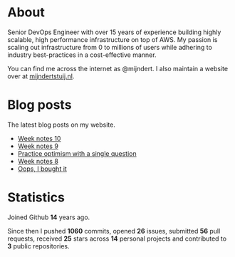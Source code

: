 # About

Senior DevOps Engineer with over 15 years of experience building highly scalable, high performance infrastructure on top of AWS. My passion is scaling out infrastructure from 0 to millions of users while adhering to industry best-practices in a cost-effective manner.

You can find me across the internet as @mijndert. I also maintain a website over at [mijndertstuij.nl](https://mijndertstuij.nl/).

# Blog posts

The latest blog posts on my website.

<!-- BLOGPOSTS:START -->
- [Week notes 10](https://mijndertstuij.nl/posts/week-notes-10/)
- [Week notes 9](https://mijndertstuij.nl/posts/week-notes-9/)
- [Practice optimism with a single question](https://mijndertstuij.nl/posts/practice-optimism-w-single-question/)
- [Week notes 8](https://mijndertstuij.nl/posts/week-notes-8/)
- [Oops, I bought it](https://mijndertstuij.nl/posts/oops-i-bought-it/)
<!-- BLOGPOSTS:END -->

# Statistics

Joined Github **14** years ago.

Since then I pushed **1060** commits, opened **26** issues, submitted **56** pull requests, received **25** stars across **14** personal projects and contributed to **3** public repositories.

